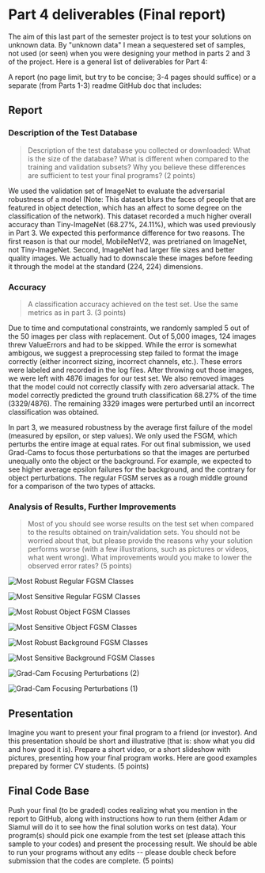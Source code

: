 # Part 4 deliverables (Final report)


The aim of this last part of the semester project is to test your solutions on unknown data. By "unknown data" I mean a sequestered set of samples, not used (or seen) when you were designing your method in parts 2 and 3 of the project. Here is a general list of deliverables for Part 4:

A report (no page limit, but try to be concise; 3-4 pages should suffice) or a separate (from Parts 1-3) readme GitHub doc that includes:

## Report

### Description of the Test Database

> Description of the test database you collected or downloaded: What is the size of the database? What is different when compared to the training and validation subsets? Why you believe these differences are sufficient to test your final programs? (2 points)

We used the validation set of ImageNet to evaluate the adversarial robustness of a model (Note: This dataset blurs the faces of people that are featured in object detection, which has an affect to some degree on the classification of the network). This dataset recorded a much higher overall accuracy than Tiny-ImageNet (68.27%, 24.11%), which was used previously in Part 3. We expected this performance difference for two reasons. The first reason is that our model, MobileNetV2, was pretrianed on ImageNet, not Tiny-ImageNet. Second, ImageNet had larger file sizes and better quality images. We actually had to downscale these images before feeding it through the model at the standard (224, 224) dimensions.


### Accuracy
 > A classification accuracy achieved on the test set. Use the same metrics as in part 3. (3 points)

Due to time and computational constraints, we randomly sampled 5 out of the 50 images per class with replacement. Out of 5,000 images, 124 images threw ValueErrors and had to be skipped. While the error is somewhat ambigous, we suggest a preprocessing step failed to format the image correctly (either incorrect sizing, incorrect channels, etc.). These errors were labeled and recorded in the log files. After throwing out those images, we were left with 4876 images for our test set. We also removed images that the model could not correctly classify with zero adversarial attack. The model correctly predicted the ground truth classification 68.27% of the time (3329/4876). The remaining 3329 images were perturbed until an incorrect classification was obtained.

In part 3, we measured robustness by the average first failure of the model (measured by epsilon, or step values). We only used the FSGM, which perturbs the entire image at equal rates. For out final submission, we used Grad-Cams to focus those perturbations so that the images are perturbed unequally onto the object or the background. For example, we expected to see higher average epsilon failures for the background, and the contrary for object perturbations. The regular FGSM serves as a rough middle ground for a comparison of the two types of attacks.


### Analysis of Results, Further Improvements

> Most of you should see worse results on the test set when compared to the results obtained on train/validation sets. You should not be worried about that, but please provide the reasons why your solution performs worse (with a few illustrations, such as pictures or videos, what went wrong). What improvements would you make to lower the observed error rates? (5 points)



![Most Robust Regular FGSM Classes](https://user-images.githubusercontent.com/30506411/145866464-0a23f8f3-a0e4-4028-b448-72ac691b0c1f.png)



![Most Sensitive Regular FGSM Classes](https://user-images.githubusercontent.com/30506411/145866470-ced6b53a-94bd-4a58-821c-6d1548e39e97.png)



![Most Robust Object FGSM Classes](https://user-images.githubusercontent.com/30506411/145866357-b92d4abe-27ea-427e-8e7d-44ef86b172b6.png)


![Most Sensitive Object FGSM Classes](https://user-images.githubusercontent.com/30506411/145866372-6edae8aa-d0a6-4810-b3c7-54243aabe93f.png)


![Most Robust Background FGSM Classes](https://user-images.githubusercontent.com/30506411/145866387-a4ef1349-b87a-405d-a1d9-db0521ea1af3.png)


![Most Sensitive Background FGSM Classes](https://user-images.githubusercontent.com/30506411/145866403-6a556db6-7242-45ca-b995-fc32551088d0.png)



![Grad-Cam Focusing Perturbations (2)](https://user-images.githubusercontent.com/30506411/145866608-32e40f10-4280-47ff-8f6e-a1c315bde3ce.png)


![Grad-Cam Focusing Perturbations (1)](https://user-images.githubusercontent.com/30506411/145866624-f345ce58-aee9-41aa-b3fb-2954c7d39eb8.png)








## Presentation

Imagine you want to present your final program to a friend (or investor). And this presentation should be short and illustrative (that is: show what you did and how good it is). Prepare a short video, or a short slideshow with pictures, presenting how your final program works. Here are good examples prepared by former CV students. (5 points)


## Final Code Base

Push your final (to be graded) codes realizing what you mention in the report to GitHub, along with instructions how to run them (either Adam or Siamul will do it to see how the final solution works on test data). Your program(s) should pick one example from the test set (please attach this sample to your codes) and present the processing result. We should be able to run your programs without any edits -- please double check before submission that the codes are complete. (5 points)
